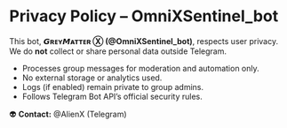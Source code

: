 # Privacy Policy – OmniXSentinel_bot

This bot, **𝙂ʀᴇʏ𝙈ᴀᴛᴛᴇʀ Ⓧ (@OmniXSentinel_bot)**, respects user privacy.  
We do **not** collect or share personal data outside Telegram.

- Processes group messages for moderation and automation only.  
- No external storage or analytics used.  
- Logs (if enabled) remain private to group admins.  
- Follows Telegram Bot API’s official security rules.  

👽 **Contact:** @AlienX (Telegram)
